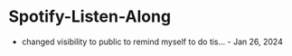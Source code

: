# Spotify-Listen-Along

- changed visibility to public to remind myself to do tis... - Jan 26, 2024
